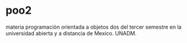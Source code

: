 # poo2
materia programación orientada a objetos dos del tercer semestre en  la universidad  abierta y a distancia de Mexico. UNADM.
